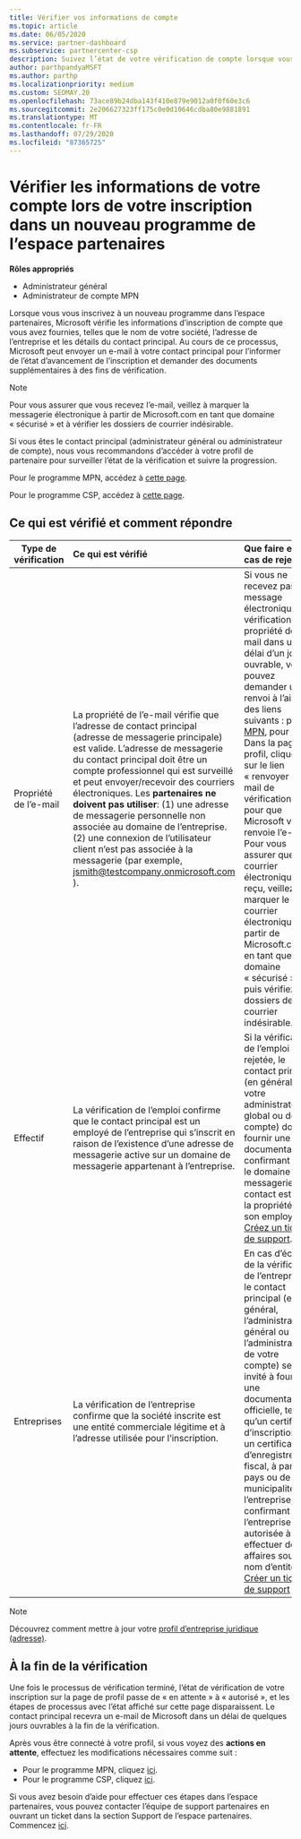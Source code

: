 ```yaml
---
title: Vérifier vos informations de compte
ms.topic: article
ms.date: 06/05/2020
ms.service: partner-dashboard
ms.subservice: partnercenter-csp
description: Suivez l’état de votre vérification de compte lorsque vous tentez de vous inscrire dans un nouveau programme de l’espace partenaires. Découvrez comment fournir des informations supplémentaires, si nécessaire.
author: parthpandyaMSFT
ms.author: parthp
ms.localizationpriority: medium
ms.custom: SEOMAY.20
ms.openlocfilehash: 73ace89b24dba143f410e879e9012a0f0f60e3c6
ms.sourcegitcommit: 2e206627323ff175c0e0d10646cdba80e9881891
ms.translationtype: MT
ms.contentlocale: fr-FR
ms.lasthandoff: 07/29/2020
ms.locfileid: "87365725"
---
```

# <a name="verify-your-account-information-when-you-enroll-in-a-new-partner-center-program"></a>Vérifier les informations de votre compte lors de votre inscription dans un nouveau programme de l’espace partenaires

**Rôles appropriés**

- Administrateur général
- Administrateur de compte MPN

Lorsque vous vous inscrivez à un nouveau programme dans l’espace partenaires, Microsoft vérifie les informations d’inscription de compte que vous avez fournies, telles que le nom de votre société, l’adresse de l’entreprise et les détails du contact principal. Au cours de ce processus, Microsoft peut envoyer un e-mail à votre contact principal pour l’informer de l’état d’avancement de l’inscription et demander des documents supplémentaires à des fins de vérification.

>[!NOTE]
>Pour vous assurer que vous recevez l’e-mail, veillez à marquer la messagerie électronique à partir de Microsoft.com en tant que domaine « sécurisé » et à vérifier les dossiers de courrier indésirable.

Si vous êtes le contact principal (administrateur général ou administrateur de compte), nous vous recommandons d’accéder à votre profil de partenaire pour surveiller l’état de la vérification et suivre la progression.

Pour le programme MPN, accédez à [cette page](https://partner.microsoft.com/pcv/accountsettings/connectedpartnerprofile).

Pour le programme CSP, accédez à [cette page](https://partner.microsoft.com/pcv/accountsettings/partnerprofile).


## <a name="what-is-verified-and-how-to-respond"></a>Ce qui est vérifié et comment répondre

|**Type de vérification**   |**Ce qui est vérifié**   |**Que faire en cas de rejet**   |
|----------------------------|:-----------------------------------|:--------------------------------------|
|Propriété de l’e-mail   |La propriété de l’e-mail vérifie que l’adresse de contact principal (adresse de messagerie principale) est valide. L’adresse de messagerie du contact principal doit être un compte professionnel qui est surveillé et peut envoyer/recevoir des courriers électroniques. Les **partenaires ne doivent pas utiliser**: (1) une adresse de messagerie personnelle non associée au domaine de l’entreprise. (2) une connexion de l’utilisateur client n’est pas associée à la messagerie (par exemple, jsmith@testcompany.onmicrosoft.com ).  |Si vous ne recevez pas le message électronique de vérification de la propriété de l’e-mail dans un délai d’un jour ouvrable, vous pouvez demander un renvoi à l’aide des liens suivants : pour [MPN](https://partner.microsoft.com/pcv/accountsettings/connectedpartnerprofile), pour [CSP](https://partner.microsoft.com/pcv/accountsettings/partnerprofile). Dans la page profil, cliquez sur le lien « renvoyer l’e-mail de vérification » pour que Microsoft vous renvoie l’e-mail. Pour vous assurer que le courrier électronique est reçu, veillez à marquer le courrier électronique à partir de Microsoft.com en tant que domaine « sécurisé », puis vérifiez les dossiers de courrier indésirable.|
|Effectif |La vérification de l’emploi confirme que le contact principal est un employé de l’entreprise qui s’inscrit en raison de l’existence d’une adresse de messagerie active sur un domaine de messagerie appartenant à l’entreprise.|Si la vérification de l’emploi est rejetée, le contact principal (en général, votre administrateur global ou de compte) doit fournir une documentation confirmant que le domaine de messagerie du contact est sous la propriété de son employeur. [Créez un ticket de support](https://partner.microsoft.com/dashboard/support/csp/servicerequests/create?stage=2&topicid=c34a5c81-a111-476d-11a4-81c808c37a6b).|
|Entreprises   |La vérification de l’entreprise confirme que la société inscrite est une entité commerciale légitime et à l’adresse utilisée pour l’inscription.|En cas d’échec de la vérification de l’entreprise, le contact principal (en général, l’administrateur général ou l’administrateur de votre compte) sera invité à fournir une documentation officielle, telle qu’un certificat d’inscription ou un certificat d’enregistrement fiscal, à partir du pays ou de la municipalité de l’entreprise, confirmant que l’entreprise est autorisée à effectuer des affaires sous ce nom d’entité [Créer un ticket de support](https://partner.microsoft.com/dashboard/support/csp/servicerequests/create?stage=2&topicid=52ac28f3-d58f-99d9-9846-3df5a6477c54)|

>[!NOTE]
>Découvrez comment mettre à jour votre [profil d’entreprise juridique (adresse)](update-your-partner-profile.md).

## <a name="when-verification-concludes"></a>À la fin de la vérification

Une fois le processus de vérification terminé, l’état de vérification de votre inscription sur la page de profil passe de « en attente » à « autorisé », et les étapes de processus avec l’état affiché sur cette page disparaissent.
Le contact principal recevra un e-mail de Microsoft dans un délai de quelques jours ouvrables à la fin de la vérification. 

Après vous être connecté à votre profil, si vous voyez des **actions en attente**, effectuez les modifications nécessaires comme suit :

- Pour le programme MPN, cliquez [ici](https://partner.microsoft.com/pcv/accountsettings/connectedpartnerprofile).  
- Pour le programme CSP, cliquez [ici](https://partner.microsoft.com/pcv/accountsettings/partnerprofile).

Si vous avez besoin d’aide pour effectuer ces étapes dans l’espace partenaires, vous pouvez contacter l’équipe de support partenaires en ouvrant un ticket dans la section Support de l’espace partenaires.  Commencez [ici](https://partner.microsoft.com/dashboard/support/servicerequests/create?stage=2&topicid=21655de7-7dbb-4927-33a2-f60f45feadf3).


